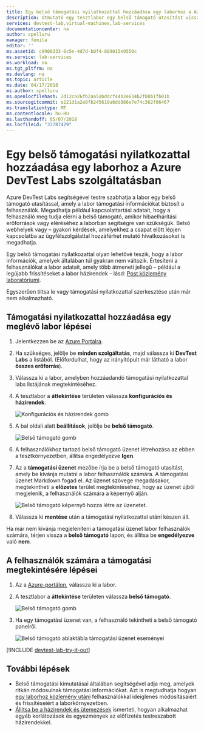 ```yaml
---
title: Egy belső támogatási nyilatkozattal hozzáadása egy laborhoz a Azure DevTest Labs szolgáltatásban |} Microsoft Docs
description: Útmutató egy tesztlabor egy belső támogató utasítást visszaküldeni a Azure DevTest Labs szolgáltatásban
services: devtest-lab,virtual-machines,lab-services
documentationcenter: na
author: spelluru
manager: femila
editor: ''
ms.assetid: c9900333-6c5e-4d7d-b0f4-889015e9550c
ms.service: lab-services
ms.workload: na
ms.tgt_pltfrm: na
ms.devlang: na
ms.topic: article
ms.date: 04/17/2018
ms.author: spelluru
ms.openlocfilehash: 2d12ca26fb2aa5abddcf44b2e634b2f08b1fb01b
ms.sourcegitcommit: e221d1a2e0fb245610a6dd886e7e74c362f06467
ms.translationtype: MT
ms.contentlocale: hu-HU
ms.lasthandoff: 05/07/2018
ms.locfileid: "33787429"
---
```

# <a name="add-an-internal-support-statement-to-a-lab-in-azure-devtest-labs"></a>Egy belső támogatási nyilatkozattal hozzáadása egy laborhoz a Azure DevTest Labs szolgáltatásban

Azure DevTest Labs segítségével testre szabhatja a labor egy belső támogató utasítással, amely a labor támogatási információkat biztosít a felhasználók. Megadhatja például kapcsolattartási adatait, hogy a felhasználó meg tudja elérni a belső támogató, amikor hibaelhárítási erőforrások vagy eléréséhez a laborban segítségre van szükségük. Belső webhelyek vagy – gyakori kérdések, amelyekhez a csapat előtt lépjen kapcsolatba az ügyfélszolgálattal hozzáférhet mutató hivatkozásokat is megadhatja.

Egy belső támogatási nyilatkozattal olyan lehetővé teszik, hogy a labor információk, amelyek általában túl gyakran nem változik. Értesíteni a felhasználókat a labor adatait, amely több átmeneti jellegű – például a legújabb frissítéseket a labor házirendek – lásd: [Post közlemény laboratóriumi](devtest-lab-announcements.md).

Egyszerűen tiltsa le vagy támogatási nyilatkozattal szerkesztése után már nem alkalmazható.

## <a name="steps-to-add-a-support-statement-to-an-existing-lab"></a>Támogatási nyilatkozattal hozzáadása egy meglévő labor lépései

1. Jelentkezzen be az [Azure Portalra](http://go.microsoft.com/fwlink/p/?LinkID=525040).
1. Ha szükséges, jelölje be **minden szolgáltatás**, majd válassza ki **DevTest Labs** a listából. (Előfordulhat, hogy az irányítópult már látható a labor **összes erőforrás**).
1. Válassza ki a labor, amelyben hozzáadandó támogatási nyilatkozattal labs listájának megtekintéséhez.  
1. A tesztlabor a **áttekintése** területen válassza **konfigurációs és házirendek**.  

    ![Konfigurációs és házirendek gomb](./media/devtest-lab-internal-support-message/devtestlab-config-and-policies.png)

1. A bal oldali alatt **beállítások**, jelölje be **belső támogató**.

    ![Belső támogató gomb](./media/devtest-lab-internal-support-message/devtestlab-internal-support.png)

1. A felhasználókhoz tartozó belső támogató üzenet létrehozása az ebben a tesztkörnyezetben, állítsa engedélyezve **Igen**.

1. Az a **támogatási üzenet** mezőbe írja be a belső támogató utasítást, amely be kívánja mutatni a labor felhasználók számára. A támogatási üzenet Markdown fogad el. Az üzenet szövege megadásakor, megtekintheti a **előzetes** terület megtekintéséhez, hogy az üzenet újból megjelenik, a felhasználók számára a képernyő alján.

    ![Belső támogató képernyő hozza létre az üzenetet.](./media/devtest-lab-internal-support-message/devtestlab-add-support-statement.png)


1. Válassza ki **mentése** után a támogatási nyilatkozattal utáni készen áll.

Ha már nem kívánja megjeleníteni a támogatási üzenet labor felhasználók számára, térjen vissza a **belső támogató** lapon, és állítsa be **engedélyezve** való **nem**.

## <a name="steps-for-users-to-view-the-support-message"></a>A felhasználók számára a támogatási megtekintésére lépései

1. Az a [Azure-portálon](http://go.microsoft.com/fwlink/p/?LinkID=525040), válassza ki a labor.

1. A tesztlabor a **áttekintése** területen válassza **belső támogató**.  

    ![Belső támogató gomb](./media/devtest-lab-internal-support-message/devtestlab-internal-support.png)


1. Ha egy támogatási üzenet van, a felhasználó tekintheti a belső támogató panelről.

    ![Belső támogató ablaktábla támogatási üzenet eseményei](./media/devtest-lab-internal-support-message/devtestlab-view-suport-statement.png)

[!INCLUDE [devtest-lab-try-it-out](../../includes/devtest-lab-try-it-out.md)]

## <a name="next-steps"></a>További lépések
* Belső támogatási kimutatásai általában segítségével adja meg, amelyek ritkán módosulnak támogatási információkat. Azt is megtudhatja hogyan [egy laborhoz közlemény utáni](devtest-lab-announcements.md) felhasználókkal ideiglenes módosításaiért és frissítéseiért a laborkörnyezetben.
* [Állítsa be a házirendek és ütemezések](devtest-lab-set-lab-policy.md) ismerteti, hogyan alkalmazhat egyéb korlátozások és egyezmények az előfizetés testreszabott házirendekkel.